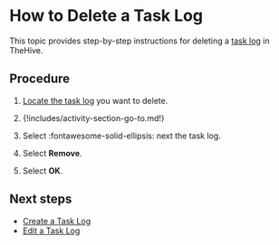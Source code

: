 # How to Delete a Task Log

This topic provides step-by-step instructions for deleting a [task log](about-task-logs.md) in TheHive.

<h2>Procedure</h2>

1. [Locate the task log](../tasks/search-for-tasks/find-a-task-log.md) you want to delete.

2. {!includes/activity-section-go-to.md!}

3. Select :fontawesome-solid-ellipsis: next the task log.

4. Select **Remove**.

5. Select **OK**.

<h2>Next steps</h2>

* [Create a Task Log](create-a-task-log.md)
* [Edit a Task Log](edit-a-task-log.md)

